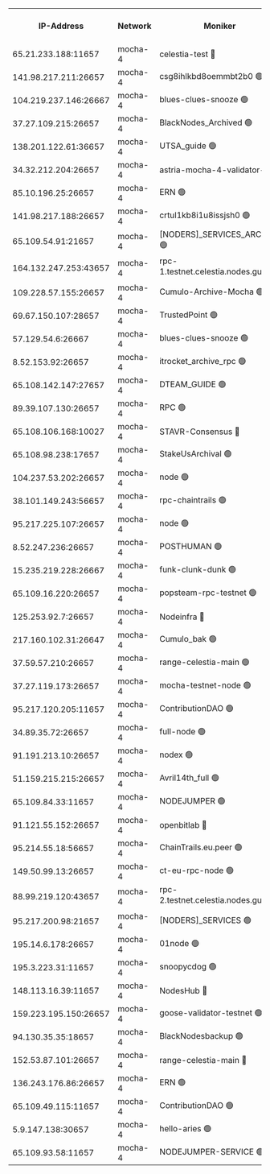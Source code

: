 


<table><tr><th>IP-Address</th><th>Network</th><th>Moniker</th><th>Latest Block Height</th><th>Earliest Block Height</th><th>Catching Up</th><th>Tx Index</th><th>Voting Power</th><th>Version</th><th>Scan Time</th></tr><tr><td>65.21.233.188:11657</td><td>mocha-4</td><td>celestia-test 🔴</td><td>3929408</td><td>0</td><td>False</td><td>on</td><td>1000010</td><td>3.2.0-mocha</td><td>2024-12-31T11:49:29.435198967UTC</td></tr><tr><td>141.98.217.211:26657</td><td>mocha-4</td><td>csg8ihlkbd8oemmbt2b0 🟢</td><td>3929377</td><td>1</td><td>False</td><td>on</td><td>0</td><td>3.2.0</td><td>2024-12-31T11:46:49.445581980UTC</td></tr><tr><td>104.219.237.146:26667</td><td>mocha-4</td><td>blues-clues-snooze 🟢</td><td>3929378</td><td>1</td><td>False</td><td>off</td><td>0</td><td>3.2.0-mocha</td><td>2024-12-31T11:46:50.302722905UTC</td></tr><tr><td>37.27.109.215:26657</td><td>mocha-4</td><td>BlackNodes_Archived 🟢</td><td>3929379</td><td>1</td><td>False</td><td>off</td><td>0</td><td>3.2.0</td><td>2024-12-31T11:46:59.065703413UTC</td></tr><tr><td>138.201.122.61:36657</td><td>mocha-4</td><td>UTSA_guide 🟢</td><td>3929380</td><td>1</td><td>False</td><td>on</td><td>0</td><td>3.2.0</td><td>2024-12-31T11:47:01.622976459UTC</td></tr><tr><td>34.32.212.204:26657</td><td>mocha-4</td><td>astria-mocha-4-validator-1 🔴</td><td>3929380</td><td>1</td><td>False</td><td>on</td><td>10509044</td><td>3.1.1</td><td>2024-12-31T11:47:01.987789890UTC</td></tr><tr><td>85.10.196.25:26657</td><td>mocha-4</td><td>ERN 🟢</td><td>3929381</td><td>1</td><td>False</td><td>on</td><td>0</td><td>3.2.0-mocha</td><td>2024-12-31T11:47:06.946937844UTC</td></tr><tr><td>141.98.217.188:26657</td><td>mocha-4</td><td>crtul1kb8i1u8issjsh0 🟢</td><td>3929383</td><td>1</td><td>False</td><td>on</td><td>0</td><td>3.2.0</td><td>2024-12-31T11:47:20.273520555UTC</td></tr><tr><td>65.109.54.91:21657</td><td>mocha-4</td><td>[NODERS]_SERVICES_ARCHIVE 🟢</td><td>3929388</td><td>1</td><td>False</td><td>on</td><td>0</td><td>3.2.0-mocha</td><td>2024-12-31T11:47:42.915558023UTC</td></tr><tr><td>164.132.247.253:43657</td><td>mocha-4</td><td>rpc-1.testnet.celestia.nodes.guru 🟢</td><td>3929390</td><td>1</td><td>False</td><td>on</td><td>0</td><td>3.0.2</td><td>2024-12-31T11:47:55.775156566UTC</td></tr><tr><td>109.228.57.155:26657</td><td>mocha-4</td><td>Cumulo-Archive-Mocha 🟢</td><td>3929394</td><td>1</td><td>False</td><td>on</td><td>0</td><td>3.2.0-mocha</td><td>2024-12-31T11:48:15.742495032UTC</td></tr><tr><td>69.67.150.107:28657</td><td>mocha-4</td><td>TrustedPoint 🟢</td><td>3929395</td><td>1</td><td>False</td><td>on</td><td>0</td><td>3.2.0</td><td>2024-12-31T11:48:18.574967417UTC</td></tr><tr><td>57.129.54.6:26667</td><td>mocha-4</td><td>blues-clues-snooze 🟢</td><td>3929396</td><td>1</td><td>False</td><td>off</td><td>0</td><td>3.2.0-mocha</td><td>2024-12-31T11:48:23.449854354UTC</td></tr><tr><td>8.52.153.92:26657</td><td>mocha-4</td><td>itrocket_archive_rpc 🟢</td><td>3929400</td><td>1</td><td>False</td><td>on</td><td>0</td><td>3.2.0</td><td>2024-12-31T11:48:45.713200422UTC</td></tr><tr><td>65.108.142.147:27657</td><td>mocha-4</td><td>DTEAM_GUIDE 🟢</td><td>3929404</td><td>1</td><td>False</td><td>on</td><td>0</td><td>3.2.0</td><td>2024-12-31T11:49:03.584050698UTC</td></tr><tr><td>89.39.107.130:26657</td><td>mocha-4</td><td>RPC 🟢</td><td>3929404</td><td>1</td><td>False</td><td>on</td><td>0</td><td>3.2.0-mocha</td><td>2024-12-31T11:49:03.976892899UTC</td></tr><tr><td>65.108.106.168:10027</td><td>mocha-4</td><td>STAVR-Consensus 🔴</td><td>3929408</td><td>1</td><td>False</td><td>on</td><td>102504</td><td>3.2.0-mocha</td><td>2024-12-31T11:49:26.466840635UTC</td></tr><tr><td>65.108.98.238:17657</td><td>mocha-4</td><td>StakeUsArchival 🟢</td><td>3929409</td><td>1</td><td>False</td><td>off</td><td>0</td><td>3.2.0</td><td>2024-12-31T11:49:32.363233637UTC</td></tr><tr><td>104.237.53.202:26657</td><td>mocha-4</td><td>node 🟢</td><td>3929410</td><td>1</td><td>False</td><td>on</td><td>0</td><td>3.0.0-mocha</td><td>2024-12-31T11:49:35.948596644UTC</td></tr><tr><td>38.101.149.243:56657</td><td>mocha-4</td><td>rpc-chaintrails 🟢</td><td>3929411</td><td>1</td><td>False</td><td>on</td><td>0</td><td>3.2.0</td><td>2024-12-31T11:49:39.496260309UTC</td></tr><tr><td>95.217.225.107:26657</td><td>mocha-4</td><td>node 🟢</td><td>3929411</td><td>1</td><td>False</td><td>on</td><td>0</td><td>3.2.0-mocha</td><td>2024-12-31T11:49:40.536135043UTC</td></tr><tr><td>8.52.247.236:26657</td><td>mocha-4</td><td>POSTHUMAN 🟢</td><td>3929412</td><td>1</td><td>False</td><td>on</td><td>0</td><td>3.2.0</td><td>2024-12-31T11:49:46.028330535UTC</td></tr><tr><td>15.235.219.228:26667</td><td>mocha-4</td><td>funk-clunk-dunk 🟢</td><td>3929414</td><td>1</td><td>False</td><td>off</td><td>0</td><td>3.2.0-mocha</td><td>2024-12-31T11:49:56.125735727UTC</td></tr><tr><td>65.109.16.220:26657</td><td>mocha-4</td><td>popsteam-rpc-testnet 🟢</td><td>3929415</td><td>1</td><td>False</td><td>on</td><td>0</td><td>3.2.0-mocha</td><td>2024-12-31T11:50:03.360225288UTC</td></tr><tr><td>125.253.92.7:26657</td><td>mocha-4</td><td>Nodeinfra 🔴</td><td>3929384</td><td>2070001</td><td>False</td><td>on</td><td>500001</td><td>3.2.0</td><td>2024-12-31T11:47:25.939188541UTC</td></tr><tr><td>217.160.102.31:26647</td><td>mocha-4</td><td>Cumulo_bak 🟢</td><td>3929407</td><td>2300001</td><td>False</td><td>on</td><td>0</td><td>3.2.0-mocha</td><td>2024-12-31T11:49:21.401370802UTC</td></tr><tr><td>37.59.57.210:26657</td><td>mocha-4</td><td>range-celestia-main 🟢</td><td>3929419</td><td>2589477</td><td>False</td><td>off</td><td>0</td><td>3.0.0-mocha</td><td>2024-12-31T11:50:21.921474302UTC</td></tr><tr><td>37.27.119.173:26657</td><td>mocha-4</td><td>mocha-testnet-node 🟢</td><td>3929408</td><td>2631379</td><td>False</td><td>on</td><td>0</td><td>3.1.1-mocha</td><td>2024-12-31T11:49:26.046540343UTC</td></tr><tr><td>95.217.120.205:11657</td><td>mocha-4</td><td>ContributionDAO 🟢</td><td>3929411</td><td>2723055</td><td>False</td><td>on</td><td>0</td><td>3.1.1</td><td>2024-12-31T11:49:38.696949066UTC</td></tr><tr><td>34.89.35.72:26657</td><td>mocha-4</td><td>full-node 🟢</td><td>3140052</td><td>2766149</td><td>False</td><td>on</td><td>0</td><td>2.1.2</td><td>2024-12-31T11:49:50.937858799UTC</td></tr><tr><td>91.191.213.10:26657</td><td>mocha-4</td><td>nodex 🟢</td><td>3929390</td><td>2954501</td><td>False</td><td>off</td><td>0</td><td>3.2.0</td><td>2024-12-31T11:47:56.524897592UTC</td></tr><tr><td>51.159.215.215:26657</td><td>mocha-4</td><td>Avril14th_full 🟢</td><td>3929402</td><td>3022001</td><td>False</td><td>on</td><td>0</td><td>3.2.0</td><td>2024-12-31T11:48:54.826577815UTC</td></tr><tr><td>65.109.84.33:11657</td><td>mocha-4</td><td>NODEJUMPER 🟢</td><td>3929411</td><td>3214501</td><td>False</td><td>off</td><td>0</td><td>3.0.0-mocha</td><td>2024-12-31T11:49:40.037288238UTC</td></tr><tr><td>91.121.55.152:26657</td><td>mocha-4</td><td>openbitlab 🔴</td><td>3929382</td><td>3219298</td><td>False</td><td>off</td><td>501058</td><td>3.1.1</td><td>2024-12-31T11:47:15.657301042UTC</td></tr><tr><td>95.214.55.18:56657</td><td>mocha-4</td><td>ChainTrails.eu.peer 🟢</td><td>3929380</td><td>3249501</td><td>False</td><td>on</td><td>0</td><td>3.2.0</td><td>2024-12-31T11:47:04.547364613UTC</td></tr><tr><td>149.50.99.13:26657</td><td>mocha-4</td><td>ct-eu-rpc-node 🟢</td><td>3670060</td><td>3249501</td><td>False</td><td>on</td><td>0</td><td>3.0.0-mocha</td><td>2024-12-31T11:49:46.445181951UTC</td></tr><tr><td>88.99.219.120:43657</td><td>mocha-4</td><td>rpc-2.testnet.celestia.nodes.guru 🟢</td><td>3929407</td><td>3385396</td><td>False</td><td>on</td><td>0</td><td>3.2.0-mocha</td><td>2024-12-31T11:49:20.806781063UTC</td></tr><tr><td>95.217.200.98:21657</td><td>mocha-4</td><td>[NODERS]_SERVICES 🟢</td><td>3929377</td><td>3453468</td><td>False</td><td>on</td><td>0</td><td>3.2.0-mocha</td><td>2024-12-31T11:46:49.014238183UTC</td></tr><tr><td>195.14.6.178:26657</td><td>mocha-4</td><td>01node 🟢</td><td>3929401</td><td>3487525</td><td>False</td><td>on</td><td>0</td><td>3.2.0</td><td>2024-12-31T11:48:50.287070366UTC</td></tr><tr><td>195.3.223.31:11657</td><td>mocha-4</td><td>snoopycdog 🟢</td><td>3929417</td><td>3521501</td><td>False</td><td>off</td><td>0</td><td>3.0.2</td><td>2024-12-31T11:50:13.315676027UTC</td></tr><tr><td>148.113.16.39:11657</td><td>mocha-4</td><td>NodesHub 🔴</td><td>3929396</td><td>3808462</td><td>False</td><td>on</td><td>107152</td><td>3.2.0</td><td>2024-12-31T11:48:26.435626074UTC</td></tr><tr><td>159.223.195.150:26657</td><td>mocha-4</td><td>goose-validator-testnet 🟢</td><td>3929416</td><td>3850501</td><td>False</td><td>on</td><td>0</td><td>3.2.0</td><td>2024-12-31T11:50:06.587666423UTC</td></tr><tr><td>94.130.35.35:18657</td><td>mocha-4</td><td>BlackNodesbackup 🟢</td><td>3929421</td><td>3858501</td><td>False</td><td>on</td><td>0</td><td>3.0.0-mocha</td><td>2024-12-31T11:50:31.154740058UTC</td></tr><tr><td>152.53.87.101:26657</td><td>mocha-4</td><td>range-celestia-main 🔴</td><td>3929411</td><td>3860851</td><td>False</td><td>off</td><td>100001</td><td>3.2.0</td><td>2024-12-31T11:49:40.869454970UTC</td></tr><tr><td>136.243.176.86:26657</td><td>mocha-4</td><td>ERN 🟢</td><td>3929410</td><td>3908501</td><td>False</td><td>off</td><td>0</td><td>3.2.0-mocha</td><td>2024-12-31T11:49:34.858486415UTC</td></tr><tr><td>65.109.49.115:11657</td><td>mocha-4</td><td>ContributionDAO 🟢</td><td>3929395</td><td>3923880</td><td>False</td><td>off</td><td>0</td><td>3.1.1</td><td>2024-12-31T11:48:19.043230223UTC</td></tr><tr><td>5.9.147.138:30657</td><td>mocha-4</td><td>hello-aries 🟢</td><td>3929393</td><td>3927501</td><td>False</td><td>off</td><td>0</td><td>3.2.0</td><td>2024-12-31T11:48:11.213383725UTC</td></tr><tr><td>65.109.93.58:11657</td><td>mocha-4</td><td>NODEJUMPER-SERVICE 🟢</td><td>3929421</td><td>3928400</td><td>False</td><td>off</td><td>0</td><td>3.0.0-mocha</td><td>2024-12-31T11:50:30.823285480UTC</td></tr></table>